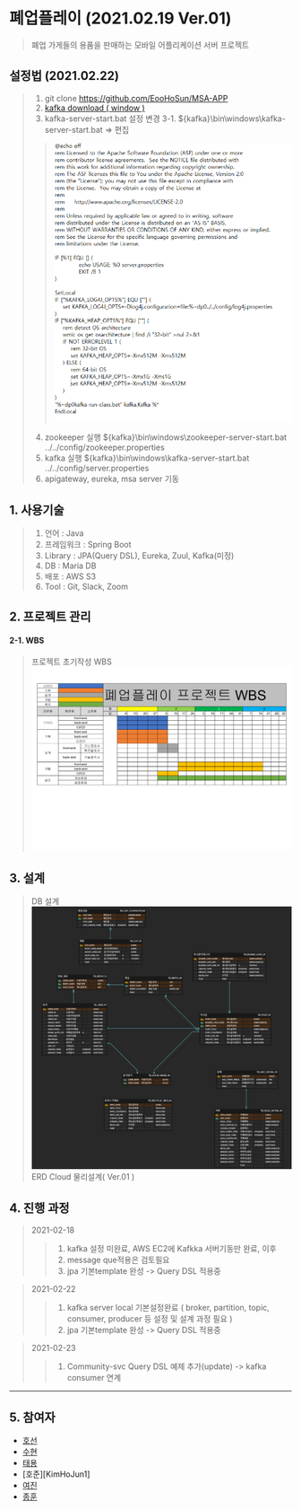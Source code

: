폐업플레이 (2021.02.19 Ver.01)
=============
> 폐업 가게들의 용품을 판매하는 모바일 어플리케이션 서버 프로젝트



## 설정법 (2021.02.22)
> 1. git clone https://github.com/EooHoSun/MSA-APP
> 2. [kafka download ( window )][kafka]
> 3. kafka-server-start.bat 설정 변경
> 3-1. ${kafka}\bin\windows\kafka-server-start.bat => 편집
>> ![ex_screenshot](./kafka%20설정변경.png)
> 4. zookeeper 실행 ${kafka}\bin\windows\zookeeper-server-start.bat ../../config/zookeeper.properties
> 5. kafka 실행 ${kafka}\bin\windows\kafka-server-start.bat ../../config/server.properties
> 6. apigateway, eureka, msa server 기동

[kafka]: https://downloads.apache.org/kafka/2.7.0/kafka_2.12-2.7.0.tgz


## 1. 사용기술
> 1. 언어 : Java
> 2. 프레임워크 : Spring Boot
> 3. Library : JPA(Query DSL), Eureka, Zuul, Kafka(미정)
> 4. DB : Maria DB
> 5. 배포 : AWS S3
> 6. Tool : Git, Slack, Zoom

## 2. 프로젝트 관리

#### 2-1. WBS
> 프로젝트 초기작성 WBS
![ex_screenshot](./WBS.jpg)




## 3. 설계
 
> DB 설계
![ex_screenshot](./DB설계.png)
>ERD Cloud 물리설계( Ver.01 )



## 4. 진행 과정 
> 2021-02-18
>> 1. kafka 설정 미완료, AWS EC2에 Kafkka 서버기동만 완료, 이후 
>> 2. message que적용은 검토필요
>> 3. jpa 기본template 완성 -> Query DSL 적용중

> 2021-02-22
>> 1. kafka server local 기본설정완료 ( broker, partition, topic, consumer, producer 등 설정 및 설계 과정 필요 )
>> 3. jpa 기본template 완성 -> Query DSL 적용중


> 2021-02-23
>> 1. Community-svc Query DSL 예제 추가(update) -> kafka consumer 연계

***
## 5. 참여자
- [호선][eoohosun]
- [수현][eoohosun]
- [태용][eoohosun]
- [호준][KimHoJun1]
- [여진][yeojin]
- [종훈][eoohosun]


[eoohosun]: https://github.com/EooHoSun
[yeojin]: https://github.com/YeojinJeon
